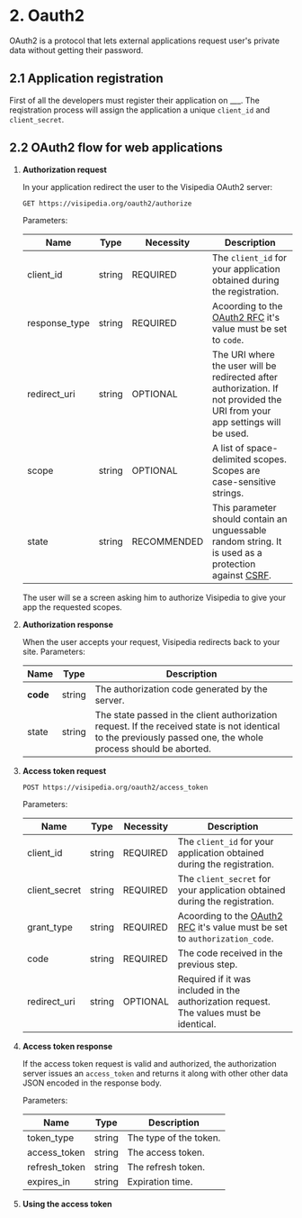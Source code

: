# 2. Oauth2

OAuth2 is a protocol that lets external applications request user's private data without getting their password.

## 2.1 Application registration
First of all the developers must register their application on ___. The reqistration process will assign the application a unique `client_id` and `client_secret`.

## 2.2 OAuth2 flow for web applications

1. **Authorization request**

   In your application redirect the user to the Visipedia OAuth2 server:
   ```
   GET https://visipedia.org/oauth2/authorize
   ```

   Parameters:

   | Name          | Type   | Necessity   | Description |
   | ------------- | ------ | ----------- |------------ |
   | client_id     | string | REQUIRED    | The `client_id` for your application obtained during the registration. |
   | response_type | string | REQUIRED    | Acoording to the [OAuth2 RFC](http://tools.ietf.org/html/rfc6749) it's value must be set to `code`. |
   | redirect_uri  | string | OPTIONAL    | The URI where the user will be redirected after authorization. If not provided the URI from your app settings will be used. |
   | scope         | string | OPTIONAL    | A list of space-delimited scopes. Scopes are case-sensitive strings. |
   | state         | string | RECOMMENDED | This parameter should contain an unguessable random string. It is used as a protection against [CSRF](http://en.wikipedia.org/wiki/Cross-site_request_forgery). |

   The user will se a screen asking him to authorize Visipedia to give your app the requested scopes.

2. **Authorization response**

   When the user accepts your request, Visipedia redirects back to your site.
   Parameters:

   | Name     | Type   | Description |
   | ---------| ------ | ----------- |
   | **code** | string | The authorization code generated by the server. |
   | state    | string | The state passed in the client authorization request. If the received state is not identical to the previously passed one, the whole process should be aborted. |

3. **Access token request**

   ```
   POST https://visipedia.org/oauth2/access_token
   ```

   Parameters:

   | Name          | Type   | Necessity | Description |
   | ------------- | ------ | --------- | ----------- |
   | client_id     | string | REQUIRED  | The `client_id` for your application obtained during the registration. |
   | client_secret | string | REQUIRED  | The `client_secret` for your application obtained during the registration. |
   | grant_type    | string | REQUIRED  | Acoording to the [OAuth2 RFC](http://tools.ietf.org/html/rfc6749) it's value must be set to `authorization_code`. |
   | code          | string | REQUIRED  | The code received in the previous step. |
   | redirect_uri  | string | OPTIONAL  | Required if it was included in the authorization request. The values must be identical.

4. **Access token response**

   If the access token request is valid and authorized, the authorization server issues an `access_token` and returns it along with other other data JSON encoded in the response body.

   Parameters:

   | Name          | Type   | Description |
   | ------------- | ------ | ----------- |
   | token_type    | string | The type of the token. |
   | access_token  | string | The access token. |
   | refresh_token | string | The refresh token. |
   | expires_in    | string | Expiration time. |
   
5. **Using the access token**
